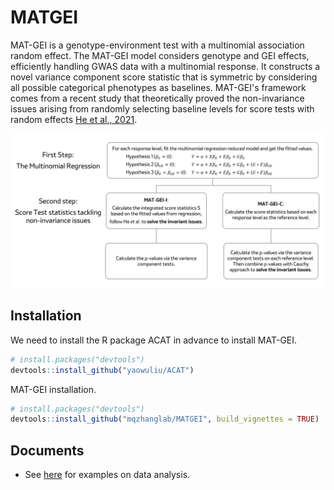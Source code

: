 # MATGEI

MAT-GEI is a genotype-environment test with a multinomial association random effect. The MAT-GEI model considers genotype and GEI effects, efficiently handling GWAS data with a multinomial response. It constructs a novel variance component score statistic that is symmetric by considering all possible categorical phenotypes as baselines. MAT-GEI's framework comes from a recent study that theoretically proved the non-invariance issues arising from randomly selecting baseline levels for score tests with random effects [He et al., 2021](https://pmc.ncbi.nlm.nih.gov/articles/PMC9209005/).

<img src="doc/Figure1.png" alt="Workflow of MATGEI" style="zoom:60%;" />

## Installation
We need to install the R package ACAT in advance to install MAT-GEI.

```r
# install.packages("devtools")
devtools::install_github("yaowuliu/ACAT")
```
MAT-GEI installation.
```r
# install.packages("devtools")
devtools::install_github("mqzhanglab/MATGEI", build_vignettes = TRUE)
```

## Documents

- See [here](https://github.com/mqzhanglab/MATGEI/tree/main/vignettes) for examples on data analysis. 
